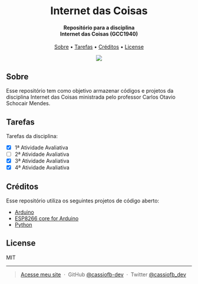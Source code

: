 <h1 align="center">
  Internet das Coisas
</h1>

<h4 align="center">
  Repositório para a disciplina<br>
  Internet das Coisas (GCC1940)
</h4>

<p align="center">
  <a href="#sobre">Sobre</a> •
  <a href="#tarefas">Tarefas</a> •
  <a href="#créditos">Créditos</a> •
  <a href="#license">License</a>
</p>

<p align="center">
  <img src="https://i.imgur.com/K0E5iFC.jpg">
</p>

## Sobre

Esse repositório tem como objetivo armazenar códigos e projetos da disciplina
Internet das Coisas ministrada pelo professor Carlos Otavio Schocair Mendes.

## Tarefas

Tarefas da disciplina:

- [x] 1ª Atividade Avaliativa
- [ ] 2ª Atividade Avaliativa
- [x] 3ª Atividade Avaliativa
- [x] 4ª Atividade Avaliativa

## Créditos

Esse repositório utiliza os seguintes projetos de código aberto:

- [Arduino](https://github.com/arduino/Arduino)
- [ESP8266 core for Arduino](https://github.com/esp8266/Arduino)
- [Python](https://www.python.org/)

## License

MIT

---

> [Acesse meu site](https://cassiofernando.netlify.app/) &nbsp;&middot;&nbsp;
> GitHub [@cassiofb-dev](https://github.com/cassiofb-dev) &nbsp;&middot;&nbsp;
> Twitter [@cassiofb_dev](https://twitter.com/cassiofb_dev)
